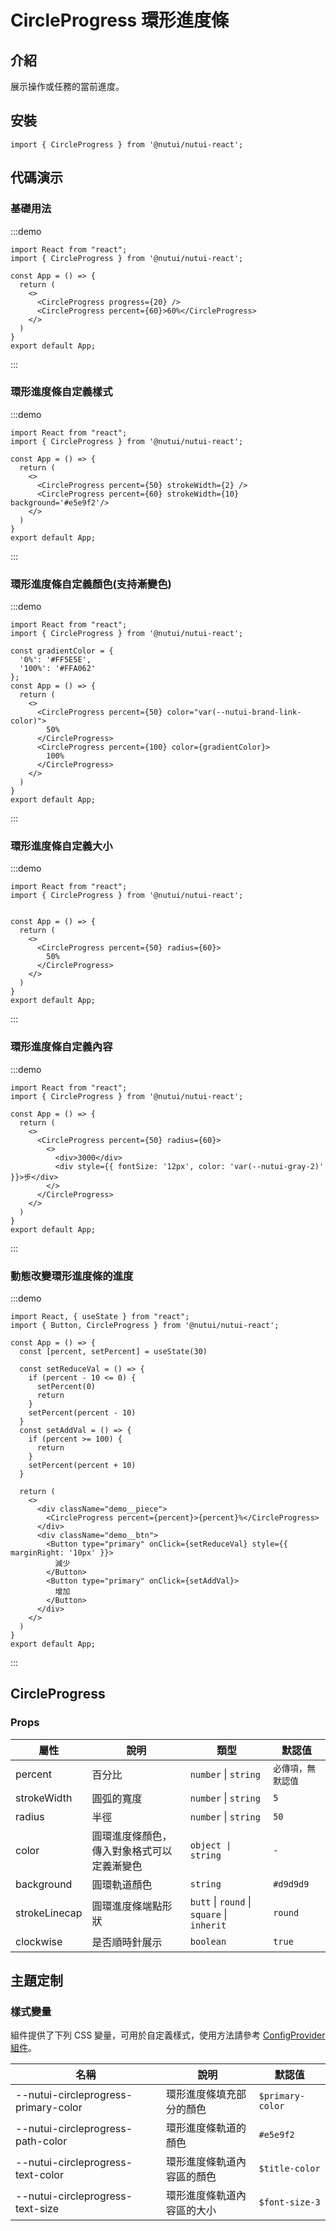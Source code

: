# CircleProgress 環形進度條

## 介紹

展示操作或任務的當前進度。

## 安裝

```tsx
import { CircleProgress } from '@nutui/nutui-react';
```

## 代碼演示

### 基礎用法

:::demo

```tsx
import React from "react";
import { CircleProgress } from '@nutui/nutui-react';

const App = () => {
  return (
    <>
      <CircleProgress progress={20} />
      <CircleProgress percent={60}>60%</CircleProgress>
    </>
  )
}
export default App;
```

:::

### 環形進度條自定義樣式

:::demo

```tsx
import React from "react";
import { CircleProgress } from '@nutui/nutui-react';

const App = () => {
  return (
    <>
      <CircleProgress percent={50} strokeWidth={2} />
      <CircleProgress percent={60} strokeWidth={10} background='#e5e9f2'/>
    </>
  )
}
export default App;
```

:::

### 環形進度條自定義顏色(支持漸變色)

:::demo

```tsx
import React from "react";
import { CircleProgress } from '@nutui/nutui-react';

const gradientColor = {
  '0%': '#FF5E5E',
  '100%': '#FFA062'
};
const App = () => {
  return (
    <>
      <CircleProgress percent={50} color="var(--nutui-brand-link-color)">
        50%
      </CircleProgress>
      <CircleProgress percent={100} color={gradientColor}>
        100%
      </CircleProgress>
    </>
  )
}
export default App;
```

:::

### 環形進度條自定義大小

:::demo

```tsx
import React from "react";
import { CircleProgress } from '@nutui/nutui-react';


const App = () => {
  return (
    <>
      <CircleProgress percent={50} radius={60}>
        50%
      </CircleProgress>
    </>
  )
}
export default App;
```

:::

### 環形進度條自定義內容

:::demo

```tsx
import React from "react";
import { CircleProgress } from '@nutui/nutui-react';

const App = () => {
  return (
    <>
      <CircleProgress percent={50} radius={60}>
        <> 
          <div>3000</div>
          <div style={{ fontSize: '12px', color: 'var(--nutui-gray-2)' }}>步</div>
        </>
      </CircleProgress>
    </>
  )
}
export default App;
```

:::

### 動態改變環形進度條的進度

:::demo

```tsx
import React, { useState } from "react";
import { Button, CircleProgress } from '@nutui/nutui-react';

const App = () => {
  const [percent, setPercent] = useState(30)
  
  const setReduceVal = () => {
    if (percent - 10 <= 0) {
      setPercent(0)
      return
    }
    setPercent(percent - 10)
  }
  const setAddVal = () => {
    if (percent >= 100) {
      return
    }
    setPercent(percent + 10)
  }

  return (
    <>
      <div className="demo__piece">
        <CircleProgress percent={percent}>{percent}%</CircleProgress>
      </div>
      <div className="demo__btn">
        <Button type="primary" onClick={setReduceVal} style={{ marginRight: '10px' }}>
          減少
        </Button>
        <Button type="primary" onClick={setAddVal}>
          增加
        </Button>
      </div>
    </>
  )
}
export default App;
```

:::

## CircleProgress

### Props

| 屬性 | 說明 | 類型 | 默認值 |
| --- | --- | --- | --- |
| percent | 百分比 | `number` \| `string` | `必傳項，無默認值` |
| strokeWidth | 圓弧的寬度 | `number` \| `string` | `5` |
| radius | 半徑 | `number` \| `string` | `50` |
| color | 圓環進度條顏色，傳入對象格式可以定義漸變色 | `object \| string` | `-` |
| background | 圓環軌道顏色 | `string` | `#d9d9d9` |
| strokeLinecap | 圓環進度條端點形狀 | `butt` \| `round` \| `square` \| `inherit` | `round` |
| clockwise | 是否順時針展示 | `boolean` | `true` |

## 主題定制

### 樣式變量

組件提供了下列 CSS 變量，可用於自定義樣式，使用方法請參考 [ConfigProvider 組件](#/zh-CN/component/configprovider)。

| 名稱 | 說明 | 默認值 |
| --- | --- | --- |
| \--nutui-circleprogress-primary-color | 環形進度條填充部分的顏色 | `$primary-color` |
| \--nutui-circleprogress-path-color | 環形進度條軌道的顏色 | `#e5e9f2` |
| \--nutui-circleprogress-text-color | 環形進度條軌道內容區的顏色 | `$title-color` |
| \--nutui-circleprogress-text-size | 環形進度條軌道內容區的大小 | `$font-size-3` |